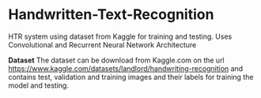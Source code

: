 # Handwritten-Text-Recognition
HTR system using dataset from Kaggle for training and testing. Uses Convolutional and Recurrent Neural Network Architecture

**Dataset**
The dataset can be download from Kaggle.com on the url https://www.kaggle.com/datasets/landlord/handwriting-recognition and contains test, validation and training images and their labels for training the model and testing.

